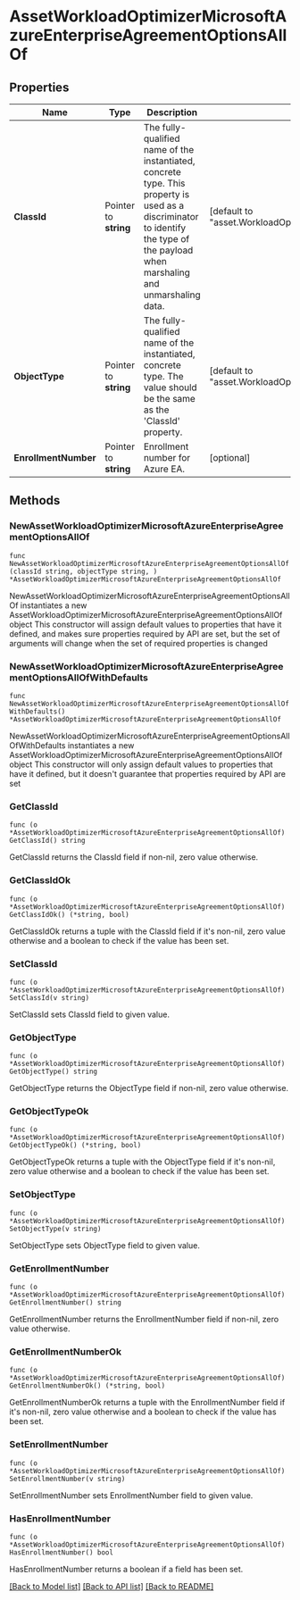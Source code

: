 # AssetWorkloadOptimizerMicrosoftAzureEnterpriseAgreementOptionsAllOf

## Properties

Name | Type | Description | Notes
------------ | ------------- | ------------- | -------------
**ClassId** | Pointer to **string** | The fully-qualified name of the instantiated, concrete type. This property is used as a discriminator to identify the type of the payload when marshaling and unmarshaling data. | [default to "asset.WorkloadOptimizerMicrosoftAzureEnterpriseAgreementOptions"]
**ObjectType** | Pointer to **string** | The fully-qualified name of the instantiated, concrete type. The value should be the same as the &#39;ClassId&#39; property. | [default to "asset.WorkloadOptimizerMicrosoftAzureEnterpriseAgreementOptions"]
**EnrollmentNumber** | Pointer to **string** | Enrollment number for Azure EA. | [optional] 

## Methods

### NewAssetWorkloadOptimizerMicrosoftAzureEnterpriseAgreementOptionsAllOf

`func NewAssetWorkloadOptimizerMicrosoftAzureEnterpriseAgreementOptionsAllOf(classId string, objectType string, ) *AssetWorkloadOptimizerMicrosoftAzureEnterpriseAgreementOptionsAllOf`

NewAssetWorkloadOptimizerMicrosoftAzureEnterpriseAgreementOptionsAllOf instantiates a new AssetWorkloadOptimizerMicrosoftAzureEnterpriseAgreementOptionsAllOf object
This constructor will assign default values to properties that have it defined,
and makes sure properties required by API are set, but the set of arguments
will change when the set of required properties is changed

### NewAssetWorkloadOptimizerMicrosoftAzureEnterpriseAgreementOptionsAllOfWithDefaults

`func NewAssetWorkloadOptimizerMicrosoftAzureEnterpriseAgreementOptionsAllOfWithDefaults() *AssetWorkloadOptimizerMicrosoftAzureEnterpriseAgreementOptionsAllOf`

NewAssetWorkloadOptimizerMicrosoftAzureEnterpriseAgreementOptionsAllOfWithDefaults instantiates a new AssetWorkloadOptimizerMicrosoftAzureEnterpriseAgreementOptionsAllOf object
This constructor will only assign default values to properties that have it defined,
but it doesn't guarantee that properties required by API are set

### GetClassId

`func (o *AssetWorkloadOptimizerMicrosoftAzureEnterpriseAgreementOptionsAllOf) GetClassId() string`

GetClassId returns the ClassId field if non-nil, zero value otherwise.

### GetClassIdOk

`func (o *AssetWorkloadOptimizerMicrosoftAzureEnterpriseAgreementOptionsAllOf) GetClassIdOk() (*string, bool)`

GetClassIdOk returns a tuple with the ClassId field if it's non-nil, zero value otherwise
and a boolean to check if the value has been set.

### SetClassId

`func (o *AssetWorkloadOptimizerMicrosoftAzureEnterpriseAgreementOptionsAllOf) SetClassId(v string)`

SetClassId sets ClassId field to given value.


### GetObjectType

`func (o *AssetWorkloadOptimizerMicrosoftAzureEnterpriseAgreementOptionsAllOf) GetObjectType() string`

GetObjectType returns the ObjectType field if non-nil, zero value otherwise.

### GetObjectTypeOk

`func (o *AssetWorkloadOptimizerMicrosoftAzureEnterpriseAgreementOptionsAllOf) GetObjectTypeOk() (*string, bool)`

GetObjectTypeOk returns a tuple with the ObjectType field if it's non-nil, zero value otherwise
and a boolean to check if the value has been set.

### SetObjectType

`func (o *AssetWorkloadOptimizerMicrosoftAzureEnterpriseAgreementOptionsAllOf) SetObjectType(v string)`

SetObjectType sets ObjectType field to given value.


### GetEnrollmentNumber

`func (o *AssetWorkloadOptimizerMicrosoftAzureEnterpriseAgreementOptionsAllOf) GetEnrollmentNumber() string`

GetEnrollmentNumber returns the EnrollmentNumber field if non-nil, zero value otherwise.

### GetEnrollmentNumberOk

`func (o *AssetWorkloadOptimizerMicrosoftAzureEnterpriseAgreementOptionsAllOf) GetEnrollmentNumberOk() (*string, bool)`

GetEnrollmentNumberOk returns a tuple with the EnrollmentNumber field if it's non-nil, zero value otherwise
and a boolean to check if the value has been set.

### SetEnrollmentNumber

`func (o *AssetWorkloadOptimizerMicrosoftAzureEnterpriseAgreementOptionsAllOf) SetEnrollmentNumber(v string)`

SetEnrollmentNumber sets EnrollmentNumber field to given value.

### HasEnrollmentNumber

`func (o *AssetWorkloadOptimizerMicrosoftAzureEnterpriseAgreementOptionsAllOf) HasEnrollmentNumber() bool`

HasEnrollmentNumber returns a boolean if a field has been set.


[[Back to Model list]](../README.md#documentation-for-models) [[Back to API list]](../README.md#documentation-for-api-endpoints) [[Back to README]](../README.md)


